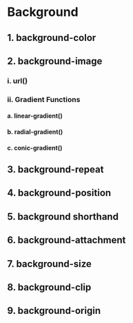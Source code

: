 # Background

## 1. background-color

## 2. background-image

### i. url()

### ii. Gradient Functions

#### a. linear-gradient()

#### b. radial-gradient()

#### c. conic-gradient()


## 3. background-repeat

## 4. background-position

## 5. background shorthand

## 6. background-attachment

## 7. background-size

## 8. background-clip

## 9. background-origin

